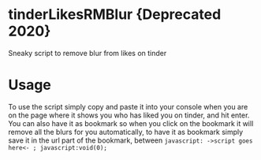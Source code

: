 # tinderLikesRMBlur {Deprecated 2020}
  Sneaky script to remove blur from likes on tinder
# Usage
  To use the script simply copy and paste it into your console when you are on the page where it shows you who has liked you on tinder,
    and hit enter.
  You can also have it as bookmark so when you click on the bookmark it will remove all the blurs for you automatically,
    to have it as bookmark simply save it in the url part of the bookmark,
    between 
    ```javascript: ->script goes here<- ; javascript:void(0);```
